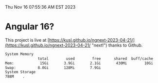 Thu Nov 16 07:55:36 AM EST 2023

# Angular 16?


This project is live at [https://kusl.github.io/ngnext-2023-04-21/](https://kusl.github.io/ngnext-2023-04-21/ "next!") thanks to Github.

```bash
System Memory
               total        used        free      shared  buff/cache   available
Mem:            15Gi       3.9Gi       2.1Gi       430Mi        10Gi        11Gi
Swap:          8.0Gi       128Mi       7.9Gi
System Storage
788M	.
```
